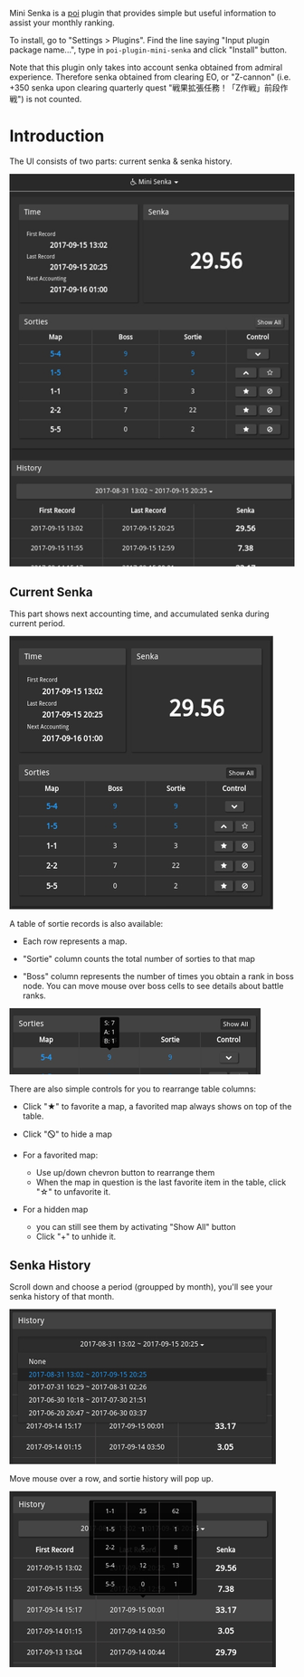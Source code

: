 Mini Senka is a [poi](https://github.com/poooi/poi) plugin that provides
simple but useful information to assist your monthly ranking.

To install, go to "Settings > Plugins". Find the line saying "Input plugin package name...",
type in `poi-plugin-mini-senka` and click "Install" button.

Note that this plugin only takes into account senka obtained from admiral experience.
Therefore senka obtained from clearing EO, or "Z-cannon"
(i.e. +350 senka upon clearing quarterly quest "戦果拡張任務！「Z作戦」前段作戦")
is not counted.

# Introduction

The UI consists of two parts: current senka & senka history.

![overview](docs/overview.jpg)

## Current Senka

This part shows next accounting time, and accumulated senka during current period.

![current-part](docs/current-part.jpg)

A table of sortie records is also available:

- Each row represents a map.

- "Sortie" column counts the total number of sorties to that map

- "Boss" column represents the number of times you obtain a rank in boss node.
  You can move mouse over boss cells to see details about battle ranks.

![current-part-popup](docs/current-part-popup.jpg)

There are also simple controls for you to rearrange table columns:

- Click "★" to favorite a map, a favorited map always shows on top of the table.

- Click "🛇" to hide a map

- For a favorited map:

    - Use up/down chevron button to rearrange them
    - When the map in question is the last favorite item in the table, click "☆" to unfavorite it.

- For a hidden map

    - you can still see them by activating "Show All" button
    - Click "+" to unhide it.

## Senka History

Scroll down and choose a period (groupped by month), you'll see your senka history of that month.

![history-part-scroll](docs/history-part-scroll.jpg)

Move mouse over a row, and sortie history will pop up.

![history-part-popup](docs/history-part-popup.jpg)
